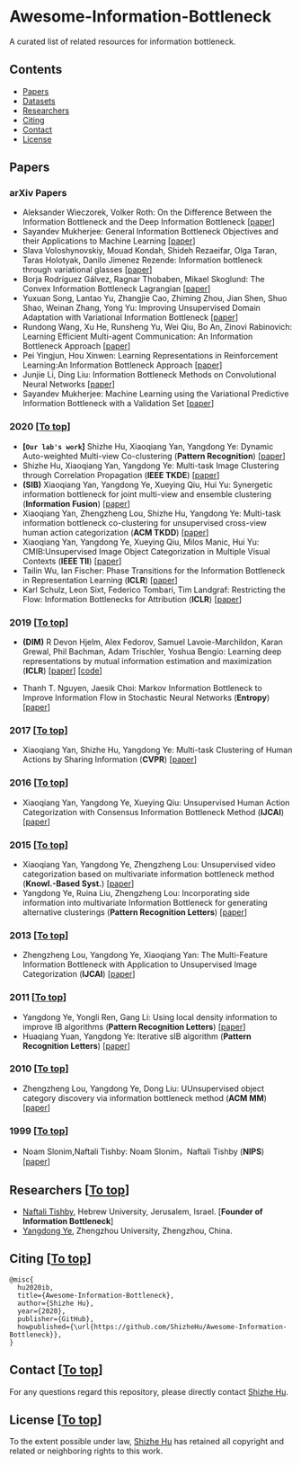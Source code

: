 # Awesome-Information-Bottleneck

A curated list of related resources for information bottleneck.

## Contents

* [Papers](##Papers)
* [Datasets](##Datasets)
* [Researchers](##Researchers)
* [Citing](##Citing)
* [Contact](##Contact)
* [License](##License)


## Papers

### arXiv Papers

- <a name=""></a> Aleksander Wieczorek, Volker Roth: On the Difference Between the Information Bottleneck and the Deep Information Bottleneck [[paper](https://arxiv.org/abs/1912.13480)]
- <a name=""></a> Sayandev Mukherjee: General Information Bottleneck Objectives and their Applications to Machine Learning [[paper](https://arxiv.org/abs/1912.06248)]
- <a name=""></a> Slava Voloshynovskiy, Mouad Kondah, Shideh Rezaeifar, Olga Taran, Taras Holotyak, Danilo Jimenez Rezende: Information bottleneck through variational glasses [[paper](https://arxiv.org/abs/1912.00830)]
- <a name=""></a> Borja Rodríguez Gálvez, Ragnar Thobaben, Mikael Skoglund: The Convex Information Bottleneck Lagrangian [[paper](https://arxiv.org/abs/1911.11000)]
- <a name=""></a> Yuxuan Song, Lantao Yu, Zhangjie Cao, Zhiming Zhou, Jian Shen, Shuo Shao, Weinan Zhang, Yong Yu: Improving Unsupervised Domain Adaptation with Variational Information Bottleneck [[paper](https://arxiv.org/abs/1911.09310)]
- <a name=""></a> Rundong Wang, Xu He, Runsheng Yu, Wei Qiu, Bo An, Zinovi Rabinovich: Learning Efficient Multi-agent Communication: An Information Bottleneck Approach [[paper](https://arxiv.org/abs/1911.06992)]
- <a name=""></a> Pei Yingjun, Hou Xinwen: Learning Representations in Reinforcement Learning:An Information Bottleneck Approach [[paper](https://arxiv.org/abs/1911.05695)]
- <a name=""></a> Junjie Li, Ding Liu: Information Bottleneck Methods on Convolutional Neural Networks [[paper](https://arxiv.org/abs/1911.03722)]
- <a name=""></a> Sayandev Mukherjee: Machine Learning using the Variational Predictive Information Bottleneck with a Validation Set [[paper](https://arxiv.org/abs/1911.02210)]

### 2020 [[To top](#Awesome-Information-Bottleneck)]

- <a name=""></a> **[`Our lab's work`]** Shizhe Hu, Xiaoqiang Yan, Yangdong Ye: Dynamic Auto-weighted Multi-view Co-clustering (**Pattern Recognition**) [[paper](https://www.sciencedirect.com/science/article/pii/S0031320319304029)]
- <a name=""></a> Shizhe Hu, Xiaoqiang Yan, Yangdong Ye: Multi-task Image Clustering through Correlation Propagation (**IEEE TKDE**) [[paper](https://ieeexplore.ieee.org/document/8812907)]
- <a name=""></a> **(SIB)** Xiaoqiang Yan, Yangdong Ye, Xueying Qiu, Hui Yu: Synergetic information bottleneck for joint multi-view and ensemble clustering (**Information Fusion**) [[paper](https://www.sciencedirect.com/science/article/pii/S1566253518303956)]
- <a name=""></a> Xiaoqiang Yan, Zhengzheng Lou, Shizhe Hu, Yangdong Ye: Multi-task information bottleneck co-clustering for unsupervised cross-view human action categorization (**ACM TKDD**) [[paper]()]
- <a name=""></a> Xiaoqiang Yan, Yangdong Ye, Xueying Qiu, Milos Manic, Hui Yu: CMIB:Unsupervised Image Object Categorization in Multiple Visual Contexts (**IEEE TII**) [[paper](https://ieeexplore.ieee.xilesou.top/abstract/document/8823028)]
- <a name=""></a> Tailin Wu, Ian Fischer: Phase Transitions for the Information Bottleneck in Representation Learning (**ICLR**) [[paper](https://arxiv.org/abs/2001.01878)]
- <a name=""></a> Karl Schulz, Leon Sixt, Federico Tombari, Tim Landgraf: Restricting the Flow: Information Bottlenecks for Attribution (**ICLR**) [[paper](https://arxiv.org/abs/2001.00396)]

### 2019 [[To top](#Awesome-Information-Bottleneck)]

- <a name=""></a> **(DIM)** R Devon Hjelm, Alex Fedorov, Samuel Lavoie-Marchildon, Karan Grewal, Phil Bachman, Adam Trischler, Yoshua Bengio: Learning deep representations by mutual information estimation and maximization (**ICLR**) [[paper](https://openreview.net/pdf?id=Bklr3j0cKX)] [[code](https://github.com/rdevon/DIM)]

- <a name=""></a> 	Thanh T. Nguyen, Jaesik Choi: Markov Information Bottleneck to Improve Information Flow in Stochastic Neural Networks (**Entropy**) [[paper](https://www.mdpi.com/1099-4300/21/10/976)]

### 2017 [[To top](#Awesome-Information-Bottleneck)]

- <a name=""></a> Xiaoqiang Yan, Shizhe Hu, Yangdong Ye: Multi-task Clustering of Human Actions by Sharing Information (**CVPR**) [[paper](http://openaccess.thecvf.com/content_cvpr_2017/html/Yan_Multi-Task_Clustering_of_CVPR_2017_paper.html)]

### 2016 [[To top](#Awesome-Information-Bottleneck)]

- <a name=""></a> Xiaoqiang Yan, Yangdong Ye, Xueying Qiu: Unsupervised Human Action Categorization with Consensus Information Bottleneck Method (**IJCAI**) [[paper](http://www5.zzu.edu.cn/__local/E/A5/49/B9F810E13BAF2E8FD73C9315AF7_4BA2E9E2_EB090.pdf)]

### 2015 [[To top](#Awesome-Information-Bottleneck)]

- <a name=""></a> Xiaoqiang Yan, Yangdong Ye, Zhengzheng Lou: Unsupervised video categorization based on multivariate information bottleneck method (**Knowl.-Based Syst.**) [[paper](https://www.sciencedirect.com/science/article/pii/S095070511500132X)]
- <a name=""></a> Yangdong Ye, Ruina Liu, Zhengzheng Lou: Incorporating side information into multivariate Information Bottleneck for generating alternative clusterings (**Pattern Recognition Letters**) [[paper](https://www.sciencedirect.com/science/article/pii/S0167865514002530)]

### 2013 [[To top](#Awesome-Information-Bottleneck)]

- <a name=""></a> Zhengzheng Lou, Yangdong Ye, Xiaoqiang Yan: The Multi-Feature Information Bottleneck with Application to
Unsupervised Image Categorization (**IJCAI**) [[paper](https://www.aaai.org/ocs/index.php/IJCAI/IJCAI13/paper/view/6684/6926)]

### 2011 [[To top](#Awesome-Information-Bottleneck)]

- <a name=""></a> Yangdong Ye, Yongli Ren, Gang Li: Using local density information to improve IB algorithms (**Pattern Recognition Letters**) [[paper](https://www.sciencedirect.com/science/article/pii/S0167865510003132)]
- <a name=""></a> Huaqiang Yuan, Yangdong Ye: Iterative sIB algorithm (**Pattern Recognition Letters**) [[paper](https://www.sciencedirect.com/science/article/pii/S0167865510003879)]

### 2010 [[To top](#Awesome-Information-Bottleneck)]

- <a name=""></a> Zhengzheng Lou, Yangdong Ye, Dong Liu: UUnsupervised object category discovery via information bottleneck method (**ACM MM**) [[paper](https://dl.acm.org/citation.cfm?id=1874098)]

### 1999 [[To top](#Awesome-Information-Bottleneck)]

- <a name=""></a> Noam Slonim,Naftali Tishby: Noam Slonim，Naftali Tishby (**NIPS**) [[paper](http://papers.nips.cc/paper/1651-agglomerative-information-bottleneck.pdf)]

## Researchers [[To top](#Awesome-Information-Bottleneck)]
* [Naftali Tishby](http://naftali-tishby.mystrikingly.com/), Hebrew University, Jerusalem, Israel. [**Founder of Information Bottleneck**]
* [Yangdong Ye](http://www5.zzu.edu.cn/mlis/Home.htm), Zhengzhou University, Zhengzhou, China. 

## Citing [[To top](#Awesome-Information-Bottleneck)]

``` 
@misc{
  hu2020ib,
  title={Awesome-Information-Bottleneck},
  author={Shizhe Hu},
  year={2020},
  publisher={GitHub},
  howpublished={\url{https://github.com/ShizheHu/Awesome-Information-Bottleneck}},
}
``` 

## Contact [[To top](#Awesome-Information-Bottleneck)]

For any questions regard this repository, please directly contact [Shizhe Hu](ieshizhehu@gmail.com).

## License [[To top](#Awesome-Information-Bottleneck)]

To the extent possible under law, [Shizhe Hu](https://github.com/ShizheHu) has retained all copyright and
related or neighboring rights to this work.
